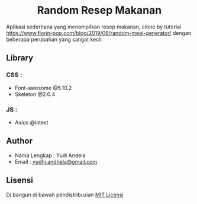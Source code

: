 <h1 style="text-align: center">Random Resep Makanan</h1>

Aplikasi sederhana yang menampilkan resep makanan, clone by tutorial https://www.florin-pop.com/blog/2019/09/random-meal-generator/ dengan beberapa perubahan yang sangat kecil.

## Library

### CSS :

-   Font-awesome @5.10.2
-   Skeleton @2.0.4

### JS :

-   Axios @latest

## Author

-   Nama Lengkap : Yudi Andela
-   Email : yudhi.andhela@gmail.com

## Lisensi

Di bangun di bawah pendistribusian [MIT Licensi](https://opensource.org/licenses/MIT)
